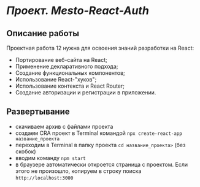 # *Проект. Mesto-React-Auth*

## Описание работы
Проектная работа 12 нужна для освоения знаний разработки на React:
* Портирование веб-сайта на React;
* Применение декларативного подхода;
* Создание функциональных компонентов;
* Использование React-"хуков"; 
* Использование контекста и React Router;
* Cозданиe авторизации и регистрации в приложении.

## Развертывание
* скачиваем архив с файлами проекта
* создаем CRA проект в Terminal командой `npx create-react-app название_проекта`
* переходим в Terminal в папку проекта `cd название_проекта>` (без скобок)
* вводим команду `npm start`
* в браузере автоматически откроется страница с проектом. Если этого не произошло, копируем в строку поиска `http://localhost:3000`
